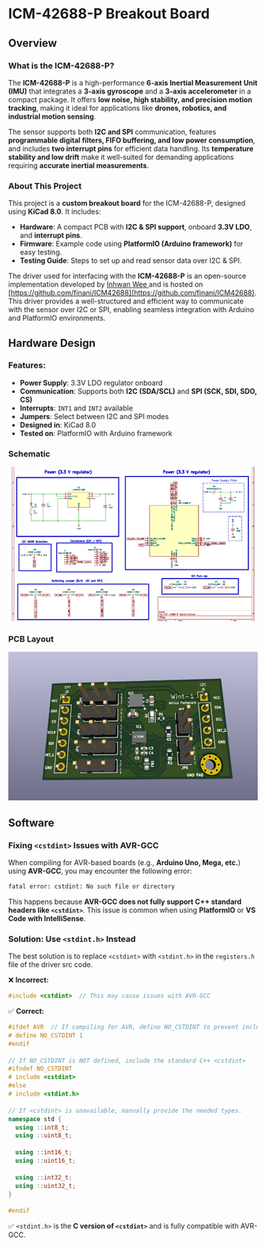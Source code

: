 # ICM-42688-P Breakout Board

## Overview

### What is the ICM-42688-P?
The **ICM-42688-P** is a high-performance **6-axis Inertial Measurement Unit (IMU)** that integrates a **3-axis gyroscope** and a **3-axis accelerometer** in a compact package. It offers **low noise, high stability, and precision motion tracking**, making it ideal for applications like **drones, robotics, and industrial motion sensing**.  

The sensor supports both **I2C and SPI** communication, features **programmable digital filters, FIFO buffering, and low power consumption**, and includes **two interrupt pins** for efficient data handling. Its **temperature stability and low drift** make it well-suited for demanding applications requiring **accurate inertial measurements**.

### About This Project
This project is a **custom breakout board** for the ICM-42688-P, designed using **KiCad 8.0**. It includes:
- **Hardware**: A compact PCB with **I2C & SPI support**, onboard **3.3V LDO**, and **interrupt pins**.
- **Firmware**: Example code using **PlatformIO (Arduino framework)** for easy testing.
- **Testing Guide**: Steps to set up and read sensor data over I2C & SPI.

The driver used for interfacing with the **ICM-42688-P** is an open-source implementation developed by [Inhwan Wee ](https://github.com/finani) and is hosted on [https://github.com/finani/ICM42688](https://github.com/finani/ICM42688). This driver provides a well-structured and efficient way to communicate with the sensor over I2C or SPI, enabling seamless integration with Arduino and PlatformIO environments.

## Hardware Design
### Features:
- **Power Supply**: 3.3V LDO regulator onboard
- **Communication**: Supports both **I2C (SDA/SCL)** and **SPI (SCK, SDI, SDO, CS)**
- **Interrupts**: `INT1` and `INT2` available
- **Jumpers**: Select between I2C and SPI modes
- **Designed in**: KiCad 8.0
- **Tested on**: PlatformIO with Arduino framework

### Schematic
![ICM-42688-P Schematic](/Hardware/ICM-42688-P-Schematic.PNG)

### PCB Layout
![ICM-42688-P PCB](/Hardware/ICM-42688-P-3d-Pic.PNG)

## Software

### Fixing `<cstdint>` Issues with AVR-GCC  

When compiling for AVR-based boards (e.g., **Arduino Uno, Mega, etc.**) using **AVR-GCC**, you may encounter the following error:  

```sh
fatal error: cstdint: No such file or directory
```

This happens because **AVR-GCC does not fully support C++ standard headers like `<cstdint>`**. This issue is common when using **PlatformIO** or **VS Code with IntelliSense**.  


### Solution: Use `<stdint.h>` Instead  
The best solution is to replace `<cstdint>` with `<stdint.h>` in the `registers.h` file of the driver src code.  

❌ **Incorrect:**  
```cpp
#include <cstdint>  // This may cause issues with AVR-GCC
```
✅ **Correct:**  
```cpp
#ifdef AVR  // If compiling for AVR, define NO_CSTDINT to prevent including <cstdint>
# define NO_CSTDINT 1
#endif

// If NO_CSTDINT is NOT defined, include the standard C++ <cstdint>
#ifndef NO_CSTDINT
# include <cstdint>
#else
# include <stdint.h>

// If <cstdint> is unavailable, manually provide the needed types.
namespace std {
  using ::int8_t;           
  using ::uint8_t;         
                     
  using ::int16_t;         
  using ::uint16_t;       
                     
  using ::int32_t;         
  using ::uint32_t;       
}

#endif
```
✅ `<stdint.h>` is the **C version of `<cstdint>`** and is fully compatible with AVR-GCC.
